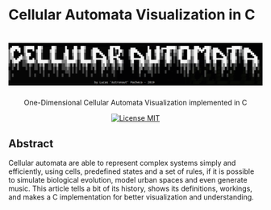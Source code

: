 # Cellular Automata Visualization in C
<h1 align="center">
  <img src="iha.png" alt="CellularAutomata" width=750>
</h1>

<p align="center">One-Dimensional Cellular Automata Visualization implemented in C</p>

<p align="center">
  <a href="https://opensource.org/licenses/MIT">
    <img src="https://img.shields.io/badge/License-MIT-blue.svg" alt="License MIT">
  </a>
</p>

## Abstract

  Cellular automata are able to represent complex systems simply and efficiently, using cells, predefined states and a set of rules, if it is possible to simulate biological evolution, model urban spaces and even generate music. This article tells a bit of its history, shows its definitions, workings, and makes a C implementation for better visualization and understanding.
